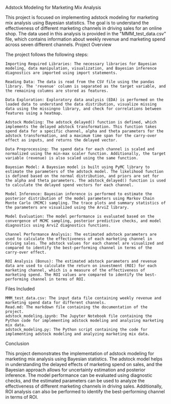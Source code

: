 Adstock Modeling for Marketing Mix Analysis

This project is focused on implementing adstock modeling for marketing mix analysis using Bayesian statistics. The goal is to understand the effectiveness of different marketing channels in driving sales for an online shop. The data used in this analysis is provided in the "MMM_test_data.csv" file, which contains information about weekly revenue and marketing spend across seven different channels.
Project Overview

The project follows the following steps:

    Importing Required Libraries: The necessary libraries for Bayesian modeling, data manipulation, visualization, and Bayesian inference diagnostics are imported using import statements.

    Reading Data: The data is read from the CSV file using the pandas library. The 'revenue' column is separated as the target variable, and the remaining columns are stored as features.

    Data Exploration: Exploratory data analysis (EDA) is performed on the loaded data to understand the data distribution, visualize missing data using the missingno library, and check for correlations between features using a heatmap.

    Adstock Modeling: The adstock_delayed() function is defined, which implements the delayed adstock transformation. This function takes spend data for a specific channel, alpha and theta parameters for the adstock transformation, and a maximum time span for the carry-over effect as inputs, and returns the delayed vector.

    Data Preprocessing: The spend data for each channel is scaled and normalized using the min-max scaler function. Additionally, the target variable (revenue) is also scaled using the same function.

    Bayesian Model: A Bayesian model is built using PyMC library to estimate the parameters of the adstock model. The likelihood function is defined based on the normal distribution, and priors are set for the alpha and theta parameters. The adstock_delayed() function is used to calculate the delayed spend vectors for each channel.

    Model Inference: Bayesian inference is performed to estimate the posterior distribution of the model parameters using Markov Chain Monte Carlo (MCMC) sampling. The trace plots and summary statistics of the parameters are visualized using the ArviZ library.

    Model Evaluation: The model performance is evaluated based on the convergence of MCMC sampling, posterior predictive checks, and model diagnostics using ArviZ diagnostics functions.

    Channel Performance Analysis: The estimated adstock parameters are used to calculate the effectiveness of each marketing channel in driving sales. The adstock values for each channel are visualized and compared to identify the best-performing channel in terms of the carry-over effect.

    ROI Analysis (Bonus): The estimated adstock parameters and revenue data are used to calculate the return on investment (ROI) for each marketing channel, which is a measure of the effectiveness of marketing spend. The ROI values are compared to identify the best-performing channel in terms of ROI.

Files Included

    MMM_test_data.csv: The input data file containing weekly revenue and marketing spend data for different channels.
    Read.md: The markdown file containing the documentation of the project.
    adstock_modeling.ipynb: The Jupyter Notebook file containing the Python code for implementing adstock modeling and analyzing marketing mix data.
    adstock_modeling.py: The Python script containing the code for implementing adstock modeling and analyzing marketing mix data.

Conclusion

This project demonstrates the implementation of adstock modeling for marketing mix analysis using Bayesian statistics. The adstock model helps in understanding the delayed effects of marketing spend on sales, and the Bayesian approach allows for uncertainty estimation and posterior inference. The model performance can be evaluated using diagnostic checks, and the estimated parameters can be used to analyze the effectiveness of different marketing channels in driving sales. Additionally, ROI analysis can also be performed to identify the best-performing channel in terms of ROI.
